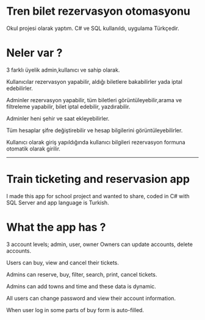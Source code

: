 # Tren bilet rezervasyon otomasyonu
Okul projesi olarak yaptım. C# ve SQL kullanıldı, uygulama Türkçedir.

# Neler var ?
3 farklı üyelik admin,kullanıcı ve sahip olarak.

Kullanıcılar rezervasyon yapabilir, aldığı biletlere bakabilirler yada iptal edebilirler.

Adminler rezervasyon yapabilir, tüm biletleri görüntüleyebilir,arama ve filtreleme yapabilir, bilet iptal edebilir, yazdırabilir.

Adminler heni şehir ve saat ekleyebilirler.

Tüm hesaplar şifre değiştirebilir ve hesap bilgilerini görüntüleyebilirler.

Kullanıcı olarak giriş yapıldığında kullanıcı bilgileri rezervasyon formuna otomatik olarak girilir.

---
# Train ticketing and reservasion app

I made this app for school project and wanted to share, coded in C# with SQL Server and app language is Turkish.

# What the app has ? 
3 account levels; admin, user, owner Owners can update accounts, delete accounts.

Users can buy, view and cancel their tickets.

Admins can reserve, buy, filter, search, print, cancel tickets.

Admins can add towns and time and these data is dynamic.

All users can change password and view their account information.

When user log in some parts of buy form is auto-filled.

